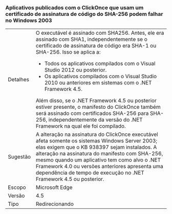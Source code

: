 ### <a name="apps-published-with-clickonce-that-use-a-sha-256-code-signing-certificate-may-fail-on-windows-2003"></a>Aplicativos publicados com o ClickOnce que usam um certificado de assinatura de código do SHA-256 podem falhar no Windows 2003

|   |   |
|---|---|
|Detalhes|O executável é assinado com SHA256. Antes, ele era assinado com SHA1, independentemente se o certificado de assinatura de código era SHA-1 ou SHA-256. Isso se aplica a:<ul><li>Todos os aplicativos compilados com o Visual Studio 2012 ou posterior.</li><li>Os aplicativos compilados com o Visual Studio 2010 ou anteriores em sistemas com o .NET Framework 4.5.</li></ul>Além disso, se o .NET Framework 4.5 ou posterior estiver presente, o manifesto do ClickOnce também será assinado com certificados SHA-256 para SHA-256, independentemente da versão do .NET Framework na qual ele foi compilado.|
|Sugestão|A alteração na assinatura do ClickOnce executável afeta somente os sistemas Windows Server 2003; elas exigem que o KB 938397 sejam instalados. A alteração na assinatura do manifesto com SHA-256, mesmo quando um aplicativo tem como alvo o .NET Framework 4.0 ou versões anteriores apresenta uma dependência de tempo de execução no .NET Framework 4.5 ou posterior.|
|Escopo|Microsoft Edge|
|Versão|4.5|
|Tipo|Redirecionando|

